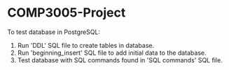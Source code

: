 # COMP3005-Project
To test database in PostgreSQL:
1. Run 'DDL' SQL file to create tables in database.
2. Run 'beginning_insert' SQL file to add initial data to the database.
3. Test database with SQL commands found in 'SQL commands' SQL file.
